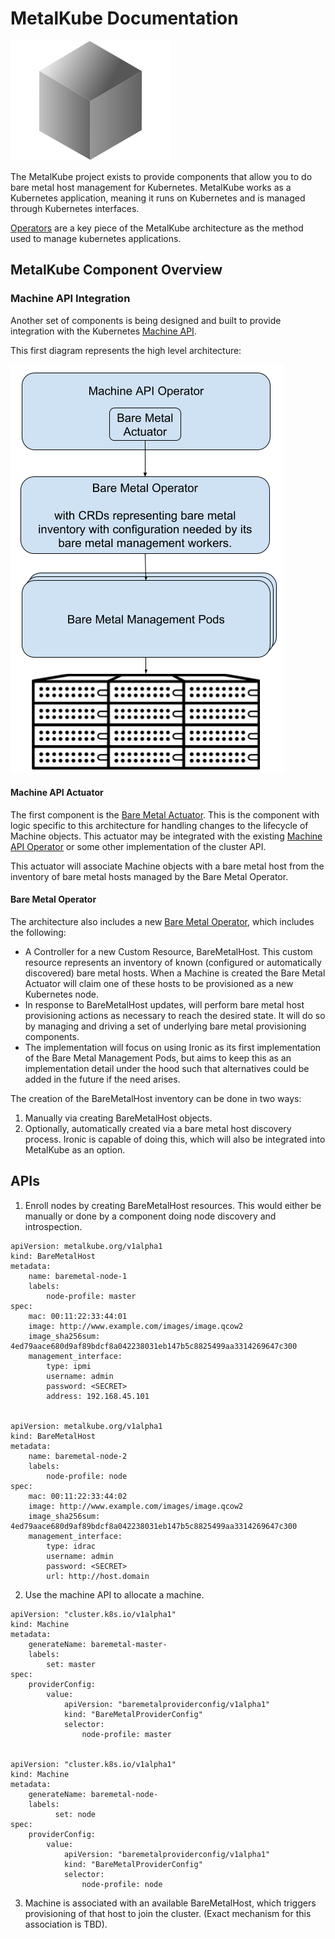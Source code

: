 # MetalKube Documentation

![MetalKube Logo](images/metalkube.png)

The MetalKube project exists to provide components that allow you to do bare
metal host management for Kubernetes.  MetalKube works as a Kubernetes
application, meaning it runs on Kubernetes and is managed through Kubernetes
interfaces.

[Operators](https://github.com/operator-framework/operator-sdk) are a key piece
of the MetalKube architecture as the method used to manage kubernetes
applications.

## MetalKube Component Overview

### Machine API Integration

Another set of components is being designed and built to provide integration
with the Kubernetes [Machine
API](https://github.com/kubernetes-sigs/cluster-api).

This first diagram represents the high level architecture:

![High Level Architecture](images/high-level-arch.png)

#### Machine API Actuator

The first component is the [Bare Metal
Actuator](https://github.com/metalkube/cluster-api-provider-bare-metal).  This
is the component with logic specific to this architecture for handling changes
to the lifecycle of Machine objects.  This actuator may be integrated with the
existing [Machine API
Operator](https://github.com/openshift/machine-api-operator) or some other
implementation of the cluster API.

This actuator will associate Machine objects with a bare metal host from the
inventory of bare metal hosts managed by the Bare Metal Operator.

#### Bare Metal Operator

The architecture also includes a new [Bare Metal
Operator](https://github.com/metalkube/bare-metal-operator), which includes the
following:

* A Controller for a new Custom Resource, BareMetalHost.  This custom resource
  represents an inventory of known (configured or automatically discovered)
  bare metal hosts.  When a Machine is created the Bare Metal Actuator will
  claim one of these hosts to be provisioned as a new Kubernetes node.
* In response to BareMetalHost updates, will perform bare metal host
  provisioning actions as necessary to reach the desired state.  It will do so
  by managing and driving a set of underlying bare metal provisioning
  components.
* The implementation will focus on using Ironic as its first implementation of
  the Bare Metal Management Pods, but aims to keep this as an implementation
  detail under the hood such that alternatives could be added in the future if
  the need arises.

The creation of the BareMetalHost inventory can be done in two ways:

1. Manually via creating BareMetalHost objects.
2. Optionally, automatically created via a bare metal host discovery process.
   Ironic is capable of doing this, which will also be integrated into
   MetalKube as an option.

## APIs

1. Enroll nodes by creating BareMetalHost resources.  This would either be
   manually or done by a component doing node discovery and introspection.

```
apiVersion: metalkube.org/v1alpha1
kind: BareMetalHost
metadata:
    name: baremetal-node-1
    labels:
        node-profile: master
spec:
    mac: 00:11:22:33:44:01
    image: http://www.example.com/images/image.qcow2
    image_sha256sum: 4ed79aace680d9af89bdcf8a042238031eb147b5c8825499aa3314269647c300
    management_interface:
        type: ipmi
        username: admin
        password: <SECRET>
        address: 192.168.45.101


apiVersion: metalkube.org/v1alpha1
kind: BareMetalHost
metadata:
    name: baremetal-node-2
    labels:
        node-profile: node
spec:
    mac: 00:11:22:33:44:02
    image: http://www.example.com/images/image.qcow2
    image_sha256sum: 4ed79aace680d9af89bdcf8a042238031eb147b5c8825499aa3314269647c300
    management_interface:
        type: idrac
        username: admin
        password: <SECRET>
        url: http://host.domain
```

2. Use the machine API to allocate a machine.

```
apiVersion: "cluster.k8s.io/v1alpha1"
kind: Machine
metadata:
    generateName: baremetal-master-
    labels:
        set: master
spec:
    providerConfig:
        value:
            apiVersion: "baremetalproviderconfig/v1alpha1"
            kind: "BareMetalProviderConfig"
            selector:
                node-profile: master


apiVersion: "cluster.k8s.io/v1alpha1"
kind: Machine
metadata:
    generateName: baremetal-node-
    labels:
          set: node
spec:
    providerConfig:
        value:
            apiVersion: "baremetalproviderconfig/v1alpha1"
            kind: "BareMetalProviderConfig"
            selector:
                node-profile: node
```

3. Machine is associated with an available BareMetalHost, which triggers
   provisioning of that host to join the cluster.  (Exact mechanism for this
   association is TBD).
